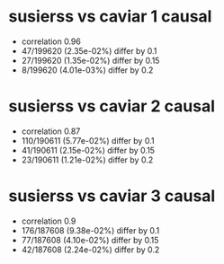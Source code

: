# susierss vs caviar  1 causal

- correlation 0.96
- 47/199620 (2.35e-02%) differ by 0.1
- 27/199620 (1.35e-02%) differ by 0.15
- 8/199620 (4.01e-03%) differ by 0.2


# susierss vs caviar  2 causal

- correlation 0.87
- 110/190611 (5.77e-02%) differ by 0.1
- 41/190611 (2.15e-02%) differ by 0.15
- 23/190611 (1.21e-02%) differ by 0.2


# susierss vs caviar  3 causal

- correlation 0.9
- 176/187608 (9.38e-02%) differ by 0.1
- 77/187608 (4.10e-02%) differ by 0.15
- 42/187608 (2.24e-02%) differ by 0.2


